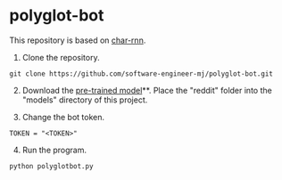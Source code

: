 # polyglot-bot

This repository is based on [char-rnn](https://github.com/pender/chatbot-rnn).

1. Clone the repository.

```
git clone https://github.com/software-engineer-mj/polyglot-bot.git
```

2. Download the [pre-trained model](https://drive.google.com/uc?id=1rRRY-y1KdVk4UB5qhu7BjQHtfadIOmMk&export=download)**.
Place the "reddit" folder into the "models" directory of this project.

3. Change the bot token.

```
TOKEN = "<TOKEN>"
```

4. Run the program.

```
python polyglotbot.py
```
